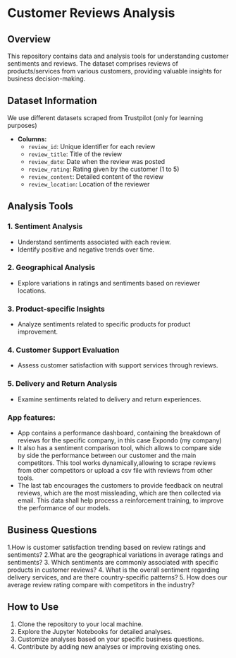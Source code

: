 # Customer Reviews Analysis

## Overview

This repository contains data and analysis tools for understanding customer sentiments and reviews. The dataset comprises reviews of products/services from various customers, providing valuable insights for business decision-making.

## Dataset Information

We use different datasets scraped from Trustpilot (only for learning purposes)

- **Columns:**
  - `review_id`: Unique identifier for each review
  - `review_title`: Title of the review
  - `review_date`: Date when the review was posted
  - `review_rating`: Rating given by the customer (1 to 5)
  - `review_content`: Detailed content of the review
  - `review_location`: Location of the reviewer

## Analysis Tools

### 1. Sentiment Analysis
- Understand sentiments associated with each review.
- Identify positive and negative trends over time.

### 2. Geographical Analysis
- Explore variations in ratings and sentiments based on reviewer locations.

### 3. Product-specific Insights
- Analyze sentiments related to specific products for product improvement.

### 4. Customer Support Evaluation
- Assess customer satisfaction with support services through reviews.

### 5. Delivery and Return Analysis
- Examine sentiments related to delivery and return experiences.

### App features:

- App contains a performance dashboard, containing the breakdown of reviews for the specific company, in this case Expondo (my company)
- It also has a sentiment comparison tool, which allows to compare side by side the performance between our customer and the main competitors. This tool works dynamically,allowing to scrape reviews from other competitors or upload a csv file with reviews from other tools.
- The last tab encourages the customers to provide feedback on neutral reviews, which are the most missleading, which are then collected via email. This data shall help process a reinforcement training, to improve the performance of our models.

## Business Questions

1.How is customer satisfaction trending based on review ratings and sentiments?
2.What are the geographical variations in average ratings and sentiments?
3. Which sentiments are commonly associated with specific products in customer reviews?
4. What is the overall sentiment regarding delivery services, and are there country-specific patterns?
5. How does our average review rating compare with competitors in the industry?


## How to Use

1. Clone the repository to your local machine.
2. Explore the Jupyter Notebooks for detailed analyses.
3. Customize analyses based on your specific business questions.
4. Contribute by adding new analyses or improving existing ones.


